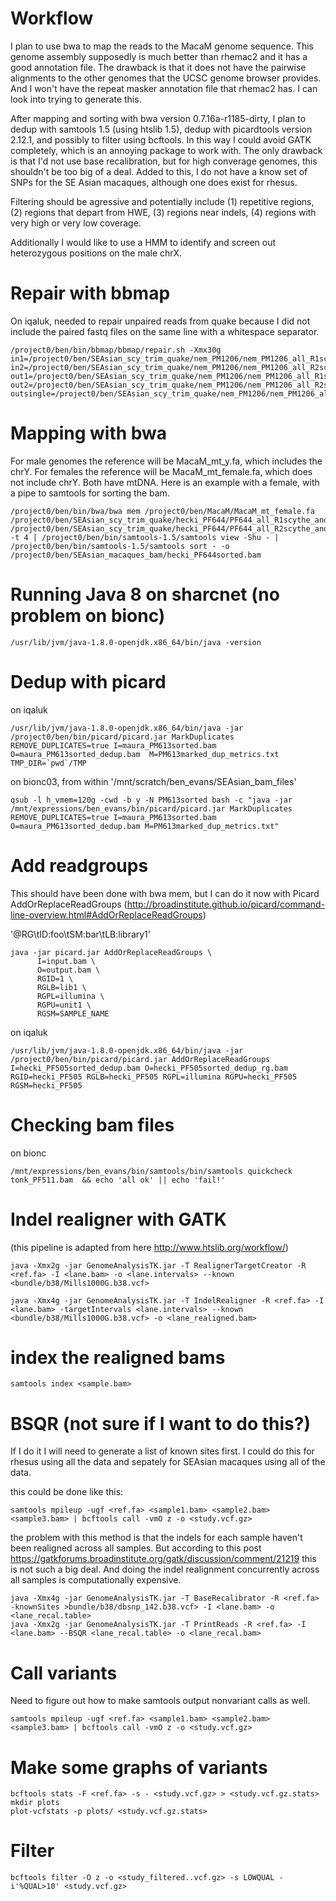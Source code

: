 # Workflow

I plan to use bwa to map the reads to the MacaM genome sequence.  This genome assembly supposedly is much better than rhemac2 and it has a good annotation file.  The drawback is that it does not have the pairwise alignments to the other genomes that the UCSC genome browser provides. And I won't have the repeat masker annotation file that rhemac2 has. I can look into trying to generate this.

After mapping and sorting with bwa version 0.7.16a-r1185-dirty, I plan to dedup with samtools 1.5 (using htslib 1.5), dedup with picardtools version 2.12.1, and possibly to filter using bcftools.  In this way I could avoid GATK completely, which is an annoying package to work with.  The only drawback is that I'd not use base recalibration, but for high converage genomes, this shouldn't be too big of a deal. Added to this, I do not have a know set of SNPs for the SE Asian macaques, although one does exist for rhesus.

Filtering should be agressive and potentially include (1) repetitive regions, (2) regions that depart from HWE, (3) regions near indels, (4) regions with very high or very low coverage.

Additionally I would like to use a HMM to identify and screen out heterozygous positions on the male chrX.

# Repair with bbmap
On iqaluk, needed to repair unpaired reads from quake because I did not include the paired fastq files on the same line with a whitespace separator.

```
/project0/ben/bin/bbmap/bbmap/repair.sh -Xmx30g in1=/project0/ben/SEAsian_scy_trim_quake/nem_PM1206/nem_PM1206_all_R1scythe_and_trimm_paired.cor.fastq.gz in2=/project0/ben/SEAsian_scy_trim_quake/nem_PM1206/nem_PM1206_all_R2scythe_and_trimm_paired.cor.fastq.gz out1=/project0/ben/SEAsian_scy_trim_quake/nem_PM1206/nem_PM1206_all_R1scythe_and_trimm_paired.corfixed.fastq.gz out2=/project0/ben/SEAsian_scy_trim_quake/nem_PM1206/nem_PM1206_all_R2scythe_and_trimm_paired.corfixed.fastq.gz outsingle=/project0/ben/SEAsian_scy_trim_quake/nem_PM1206/nem_PM1206_all_R1scythe_and_trimm_pairsingletons.fq.gz 
```

# Mapping with bwa

For male genomes the reference will be MacaM_mt_y.fa, which includes the chrY.  For females the reference will be MacaM_mt_female.fa, which does not include chrY. Both have mtDNA.  Here is an example with a female, with a pipe to samtools for sorting the bam.

```
/project0/ben/bin/bwa/bwa mem /project0/ben/MacaM/MacaM_mt_female.fa /project0/ben/SEAsian_scy_trim_quake/hecki_PF644/PF644_all_R1scythe_and_trimm_paired.corfixed.fq.gz /project0/ben/SEAsian_scy_trim_quake/hecki_PF644/PF644_all_R2scythe_and_trimm_paired.corfixed.fq.gz -t 4 | /project0/ben/bin/samtools-1.5/samtools view -Shu - | /project0/ben/bin/samtools-1.5/samtools sort - -o /project0/ben/SEAsian_macaques_bam/hecki_PF644sorted.bam
```


# Running Java 8 on sharcnet (no problem on bionc)

```
/usr/lib/jvm/java-1.8.0-openjdk.x86_64/bin/java -version
```

# Dedup with picard

on iqaluk
```
/usr/lib/jvm/java-1.8.0-openjdk.x86_64/bin/java -jar /project0/ben/bin/picard/picard.jar MarkDuplicates REMOVE_DUPLICATES=true I=maura_PM613sorted.bam O=maura_PM613sorted_dedup.bam  M=PM613marked_dup_metrics.txt TMP_DIR=`pwd`/TMP
```
on bionc03, from within '/mnt/scratch/ben_evans/SEAsian_bam_files'
```
qsub -l h_vmem=120g -cwd -b y -N PM613sorted bash -c "java -jar /mnt/expressions/ben_evans/bin/picard/picard.jar MarkDuplicates REMOVE_DUPLICATES=true I=maura_PM613sorted.bam O=maura_PM613sorted_dedup.bam M=PM613marked_dup_metrics.txt"
```

# Add readgroups

This should have been done with bwa mem, but I can do it now with Picard AddOrReplaceReadGroups (http://broadinstitute.github.io/picard/command-line-overview.html#AddOrReplaceReadGroups) 

'@RG\tID:foo\tSM:bar\tLB:library1'

```
java -jar picard.jar AddOrReplaceReadGroups \
      I=input.bam \
      O=output.bam \
      RGID=1 \
      RGLB=lib1 \
      RGPL=illumina \
      RGPU=unit1 \
      RGSM=SAMPLE_NAME
```

on iqaluk
```
/usr/lib/jvm/java-1.8.0-openjdk.x86_64/bin/java -jar /project0/ben/bin/picard/picard.jar AddOrReplaceReadGroups I=hecki_PF505sorted_dedup.bam O=hecki_PF505sorted_dedup_rg.bam RGID=hecki_PF505 RGLB=hecki_PF505 RGPL=illumina RGPU=hecki_PF505 RGSM=hecki_PF505
```

# Checking bam files

on bionc
```
/mnt/expressions/ben_evans/bin/samtools/bin/samtools quickcheck tonk_PF511.bam  && echo 'all ok' || echo 'fail!'
```

# Indel realigner with GATK

(this pipeline is adapted from here http://www.htslib.org/workflow/)

```
java -Xmx2g -jar GenomeAnalysisTK.jar -T RealignerTargetCreator -R <ref.fa> -I <lane.bam> -o <lane.intervals> --known <bundle/b38/Mills1000G.b38.vcf>
```
```
java -Xmx4g -jar GenomeAnalysisTK.jar -T IndelRealigner -R <ref.fa> -I <lane.bam> -targetIntervals <lane.intervals> --known <bundle/b38/Mills1000G.b38.vcf> -o <lane_realigned.bam>
```

# index the realigned bams

```
samtools index <sample.bam>
```

# BSQR (not sure if I want to do this?)

If I do it I will need to generate a list of known sites first.  I could do this for rhesus using all the data and sepately for SEAsian macaques using all of the data.

this could be done like this:
```
samtools mpileup -ugf <ref.fa> <sample1.bam> <sample2.bam> <sample3.bam> | bcftools call -vmO z -o <study.vcf.gz>
```

the problem with this method is that the indels for each sample haven't been realigned across all samples.  But according to this post https://gatkforums.broadinstitute.org/gatk/discussion/comment/21219 this is not such a big deal.  And doing the indel realignment concurrently across all samples is computationally expensive.  

```
java -Xmx4g -jar GenomeAnalysisTK.jar -T BaseRecalibrator -R <ref.fa> -knownSites >bundle/b38/dbsnp_142.b38.vcf> -I <lane.bam> -o <lane_recal.table>
java -Xmx2g -jar GenomeAnalysisTK.jar -T PrintReads -R <ref.fa> -I <lane.bam> --BSQR <lane_recal.table> -o <lane_recal.bam>
```

# Call variants

Need to figure out how to make samtools output nonvariant calls as well.

```
samtools mpileup -ugf <ref.fa> <sample1.bam> <sample2.bam> <sample3.bam> | bcftools call -vmO z -o <study.vcf.gz>
```

# Make some graphs of variants
```
bcftools stats -F <ref.fa> -s - <study.vcf.gz> > <study.vcf.gz.stats>
mkdir plots
plot-vcfstats -p plots/ <study.vcf.gz.stats>
```

# Filter

```
bcftools filter -O z -o <study_filtered..vcf.gz> -s LOWQUAL -i'%QUAL>10' <study.vcf.gz>
```


